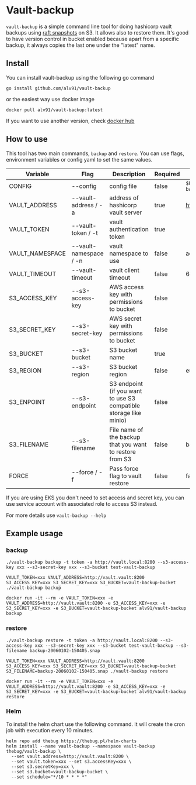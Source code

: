 # Vault-backup

`vault-backup` is a simple command line tool for doing hashicorp vault backups
using [raft snapshots](https://learn.hashicorp.com/tutorials/vault/sop-backup) on S3. It allows also to restore them.
It's good to have version control in bucket enabled because apart from a specific backup, it always copies the last one
under the "latest" name.

## Install

You can install vault-backup using the following go command

    go install github.com/alv91/vault-backup

or the easiest way use docker image

    docker pull alv91/vault-backup:latest

If you want to use another version, check [docker hub](https://hub.docker.com/r/alv91/vault-backup)

## How to use

This tool has two main commands, `backup` and `restore`. You can use flags, environment variables or config yaml to set
the same values.

| Variable        | Flag                   | Description                                              | Required | Default                    |
|-----------------|------------------------|----------------------------------------------------------|---|----------------------------|
| CONFIG          | --config               | config file                                              | false | `$HOME/.vault-backup.yaml` |
| VAULT_ADDRESS   | --vault-address / -a   | address of hashicorp vault server                        | true | https://127.0.0.1:8200     |
| VAULT_TOKEN     | --vault-token / -t     | vault authentication token                               | true |                            |
| VAULT_NAMESPACE | --vault-namespace / -n | vault namespace to use                                   | false | admin                      |
| VAULT_TIMEOUT   | --vault-timeout        | vault client timeout                                     | false | 60s                        |
| S3_ACCESS_KEY   | --s3-access-key        | AWS access key with permissions to bucket                | false |                            |
| S3_SECRET_KEY   | --s3-secret-key        | AWS secret key with permissions to bucket                | false |                            |
| S3_BUCKET       | --s3-bucket            | S3 bucket name                                           | true |                            |
| S3_REGION       | --s3-region            | S3 bucket region                                         | false | eu-central-1               |
| S3_ENPOINT      | --s3-endpoint          | S3 endpoint (if you want to use S3 compatible storage like minio) | false |                            |
| S3_FILENAME     | --s3-filename          | File name of the backup that you want to restore from S3 | false | backup-latest.snap         |
| FORCE           | --force / -f           | Pass force flag to vault restore                         | false | false                      |

If you are using EKS you don't need to set access and secret key, you can use service account with associated role to
access S3 instead.

For more details use `vault-backup --help`

## Example usage

### backup

```
./vault-backup backup -t token -a http://vault.local:8200 --s3-access-key xxx --s3-secret-key xxx --s3-bucket test-vault-backup
```

```
VAULT_TOKEN=xxx VAULT_ADDRESS=http://vault.vault:8200 S3_ACCESS_KEY=xxx S3_SECRET_KEY=xxx S3_BUCKET=vault-backup-bucket ./vault-backup backup
```

```
docker run -it --rm -e VAULT_TOKEN=xxx -e VAULT_ADDRESS=http://vault.vault:8200 -e S3_ACCESS_KEY=xxx -e S3_SECRET_KEY=xxx -e S3_BUCKET=vault-backup-bucket alv91/vault-backup backup
```

### restore

```
./vault-backup restore -t token -a http://vault.local:8200 --s3-access-key xxx --s3-secret-key xxx --s3-bucket test-vault-backup --s3-filename backup-20060102-150405.snap
```

```
VAULT_TOKEN=xxx VAULT_ADDRESS=http://vault.vault:8200 S3_ACCESS_KEY=xxx S3_SECRET_KEY=xxx S3_BUCKET=vault-backup-bucket S3_FILENAME=backup-20060102-150405.snap ./vault-backup restore
```

```
docker run -it --rm -e VAULT_TOKEN=xxx -e VAULT_ADDRESS=http://vault.vault:8200 -e S3_ACCESS_KEY=xxx -e S3_SECRET_KEY=xxx -e S3_BUCKET=vault-backup-bucket alv91/vault-backup restore 
```

### Helm

To install the helm chart use the following command. It will create the cron job with execution every 10 minutes.

```
helm repo add thebug https://thebug.pl/helm-charts
helm install --name vault-backup --namespace vault-backup thebug/vault-backup \
  --set vault.address=http://vault.vault:8200 \ 
  --set vault.token=xxx --set s3.accessKey=xxx \
  --set s3.secretKey=xxx \
  --set s3.bucket=vault-backup-bucket \
  --set schedule="*/10 * * * *"
```
